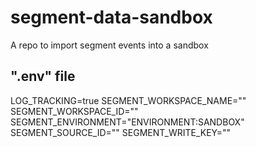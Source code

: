 # segment-data-sandbox
A repo to import segment events into a sandbox

## ".env" file
LOG_TRACKING=true
SEGMENT_WORKSPACE_NAME=""
SEGMENT_WORKSPACE_ID=""
SEGMENT_ENVIRONMENT="ENVIRONMENT:SANDBOX"
SEGMENT_SOURCE_ID=""
SEGMENT_WRITE_KEY=""
